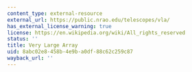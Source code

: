 ```yaml
---
content_type: external-resource
external_url: https://public.nrao.edu/telescopes/vla/
has_external_license_warning: true
license: https://en.wikipedia.org/wiki/All_rights_reserved
status: ''
title: Very Large Array
uid: 8abc02e8-458b-4e9b-a0df-88c62c259c87
wayback_url: ''
---
```

